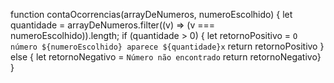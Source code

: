 function contaOcorrencias(arrayDeNumeros, numeroEscolhido) {
  let quantidade = arrayDeNumeros.filter((v) => (v === numeroEscolhido)).length;
  if (quantidade > 0) {
    let retornoPositivo = `O número ${numeroEscolhido} aparece ${quantidade}x`
    return retornoPositivo
  } else {
    let retornoNegativo = `Número não encontrado`
    return retornoNegativo}
  }
  